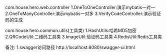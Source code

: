 com.house.hero.web.controller
    1.OneToOneController:演示mybatis一对一
    2.OneToManyController:演示mybatis一对多
    3.VerifyCodeController:演示验证码的生成
    
com.house.hero.common.utils(工具类)
    1.HashUtils:哈希MD5加密
    2.QRCodeUtil:二维码工具类
    3.ImageUtil:验证码工具类
    4.RedisUtil:Redis工具类
    
    
    
    
    
备注:
    1.swagger访问路径
     http://localhost:8080/swagger-ui.html